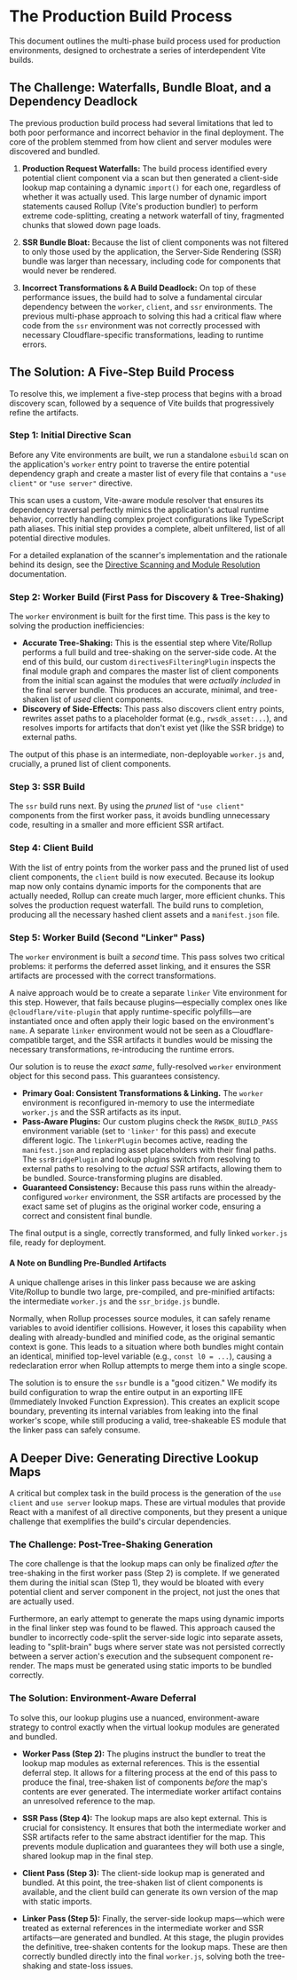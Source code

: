 # The Production Build Process

This document outlines the multi-phase build process used for production environments, designed to orchestrate a series of interdependent Vite builds.

## The Challenge: Waterfalls, Bundle Bloat, and a Dependency Deadlock

The previous production build process had several limitations that led to both poor performance and incorrect behavior in the final deployment. The core of the problem stemmed from how client and server modules were discovered and bundled.

1.  **Production Request Waterfalls:** The build process identified every potential client component via a scan but then generated a client-side lookup map containing a dynamic `import()` for each one, regardless of whether it was actually used. This large number of dynamic import statements caused Rollup (Vite's production bundler) to perform extreme code-splitting, creating a network waterfall of tiny, fragmented chunks that slowed down page loads.

2.  **SSR Bundle Bloat:** Because the list of client components was not filtered to only those used by the application, the Server-Side Rendering (SSR) bundle was larger than necessary, including code for components that would never be rendered.

3.  **Incorrect Transformations & A Build Deadlock:** On top of these performance issues, the build had to solve a fundamental circular dependency between the `worker`, `client`, and `ssr` environments. The previous multi-phase approach to solving this had a critical flaw where code from the `ssr` environment was not correctly processed with necessary Cloudflare-specific transformations, leading to runtime errors.

## The Solution: A Five-Step Build Process

To resolve this, we implement a five-step process that begins with a broad discovery scan, followed by a sequence of Vite builds that progressively refine the artifacts.

### Step 1: Initial Directive Scan

Before any Vite environments are built, we run a standalone `esbuild` scan on the application's `worker` entry point to traverse the entire potential dependency graph and create a master list of every file that contains a `"use client"` or `"use server"` directive.

This scan uses a custom, Vite-aware module resolver that ensures its dependency traversal perfectly mimics the application's actual runtime behavior, correctly handling complex project configurations like TypeScript path aliases. This initial step provides a complete, albeit unfiltered, list of all potential directive modules.

For a detailed explanation of the scanner's implementation and the rationale behind its design, see the [Directive Scanning and Module Resolution](./directiveScanningAndResolution.md) documentation.

### Step 2: Worker Build (First Pass for Discovery & Tree-Shaking)

The `worker` environment is built for the first time. This pass is the key to solving the production inefficiencies:

- **Accurate Tree-Shaking:** This is the essential step where Vite/Rollup performs a full build and tree-shaking on the server-side code. At the end of this build, our custom `directivesFilteringPlugin` inspects the final module graph and compares the master list of client components from the initial scan against the modules that were *actually included* in the final server bundle. This produces an accurate, minimal, and tree-shaken list of *used* client components.
- **Discovery of Side-Effects:** This pass also discovers client entry points, rewrites asset paths to a placeholder format (e.g., `rwsdk_asset:...`), and resolves imports for artifacts that don't exist yet (like the SSR bridge) to external paths.

The output of this phase is an intermediate, non-deployable `worker.js` and, crucially, a pruned list of client components.

### Step 3: SSR Build

The `ssr` build runs next. By using the *pruned* list of `"use client"` components from the first worker pass, it avoids bundling unnecessary code, resulting in a smaller and more efficient SSR artifact.

### Step 4: Client Build

With the list of entry points from the worker pass and the pruned list of used client components, the `client` build is now executed. Because its lookup map now only contains dynamic imports for the components that are actually needed, Rollup can create much larger, more efficient chunks. This solves the production request waterfall. The build runs to completion, producing all the necessary hashed client assets and a `manifest.json` file.

### Step 5: Worker Build (Second "Linker" Pass)

The `worker` environment is built a *second* time. This pass solves two critical problems: it performs the deferred asset linking, and it ensures the SSR artifacts are processed with the correct transformations.

A naive approach would be to create a separate `linker` Vite environment for this step. However, that fails because plugins—especially complex ones like `@cloudflare/vite-plugin` that apply runtime-specific polyfills—are instantiated once and often apply their logic based on the environment's `name`. A separate `linker` environment would not be seen as a Cloudflare-compatible target, and the SSR artifacts it bundles would be missing the necessary transformations, re-introducing the runtime errors.

Our solution is to reuse the *exact same*, fully-resolved `worker` environment object for this second pass. This guarantees consistency.

- **Primary Goal: Consistent Transformations & Linking.** The `worker` environment is reconfigured in-memory to use the intermediate `worker.js` and the SSR artifacts as its input.
- **Pass-Aware Plugins:** Our custom plugins check the `RWSDK_BUILD_PASS` environment variable (set to `'linker'` for this pass) and execute different logic. The `linkerPlugin` becomes active, reading the `manifest.json` and replacing asset placeholders with their final paths. The `ssrBridgePlugin` and lookup plugins switch from resolving to external paths to resolving to the *actual* SSR artifacts, allowing them to be bundled. Source-transforming plugins are disabled.
- **Guaranteed Consistency:** Because this pass runs within the already-configured `worker` environment, the SSR artifacts are processed by the exact same set of plugins as the original worker code, ensuring a correct and consistent final bundle.

The final output is a single, correctly transformed, and fully linked `worker.js` file, ready for deployment.

#### A Note on Bundling Pre-Bundled Artifacts

A unique challenge arises in this linker pass because we are asking Vite/Rollup to bundle two large, pre-compiled, and pre-minified artifacts: the intermediate `worker.js` and the `ssr_bridge.js` bundle.

Normally, when Rollup processes source modules, it can safely rename variables to avoid identifier collisions. However, it loses this capability when dealing with already-bundled and minified code, as the original semantic context is gone. This leads to a situation where both bundles might contain an identical, minified top-level variable (e.g., `const l0 = ...`), causing a redeclaration error when Rollup attempts to merge them into a single scope.

The solution is to ensure the `ssr` bundle is a "good citizen." We modify its build configuration to wrap the entire output in an exporting IIFE (Immediately Invoked Function Expression). This creates an explicit scope boundary, preventing its internal variables from leaking into the final worker's scope, while still producing a valid, tree-shakeable ES module that the linker pass can safely consume.

## A Deeper Dive: Generating Directive Lookup Maps

A critical but complex task in the build process is the generation of the `use client` and `use server` lookup maps. These are virtual modules that provide React with a manifest of all directive components, but they present a unique challenge that exemplifies the build's circular dependencies.

### The Challenge: Post-Tree-Shaking Generation

The core challenge is that the lookup maps can only be finalized *after* the tree-shaking in the first worker pass (Step 2) is complete. If we generated them during the initial scan (Step 1), they would be bloated with every potential client and server component in the project, not just the ones that are actually used.

Furthermore, an early attempt to generate the maps using dynamic imports in the final linker step was found to be flawed. This approach caused the bundler to incorrectly code-split the server-side logic into separate assets, leading to "split-brain" bugs where server state was not persisted correctly between a server action's execution and the subsequent component re-render. The maps must be generated using static imports to be bundled correctly.

### The Solution: Environment-Aware Deferral

To solve this, our lookup plugins use a nuanced, environment-aware strategy to control exactly when the virtual lookup modules are generated and bundled.

-   **Worker Pass (Step 2):** The plugins instruct the bundler to treat the lookup map modules as external references. This is the essential deferral step. It allows for a filtering process at the end of this pass to produce the final, tree-shaken list of components *before* the map's contents are ever generated. The intermediate worker artifact contains an unresolved reference to the map.

-   **SSR Pass (Step 4):** The lookup maps are also kept external. This is crucial for consistency. It ensures that both the intermediate worker and SSR artifacts refer to the same abstract identifier for the map. This prevents module duplication and guarantees they will both use a single, shared lookup map in the final step.

-   **Client Pass (Step 3):** The client-side lookup map is generated and bundled. At this point, the tree-shaken list of client components is available, and the client build can generate its own version of the map with static imports.

-   **Linker Pass (Step 5):** Finally, the server-side lookup maps—which were treated as external references in the intermediate worker and SSR artifacts—are generated and bundled. At this stage, the plugin provides the definitive, tree-shaken contents for the lookup maps. These are then correctly bundled directly into the final `worker.js`, solving both the tree-shaking and state-loss issues.
